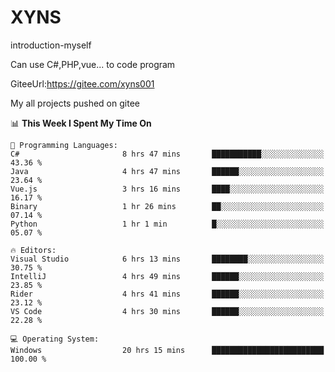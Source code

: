 # XYNS
introduction-myself

Can use C#,PHP,vue... to code program

GiteeUrl:https://gitee.com/xyns001

My all projects pushed on gitee

<!--START_SECTION:waka-->
📊 **This Week I Spent My Time On** 

```text
💬 Programming Languages: 
C#                       8 hrs 47 mins       ███████████░░░░░░░░░░░░░░   43.36 % 
Java                     4 hrs 47 mins       ██████░░░░░░░░░░░░░░░░░░░   23.64 % 
Vue.js                   3 hrs 16 mins       ████░░░░░░░░░░░░░░░░░░░░░   16.17 % 
Binary                   1 hr 26 mins        ██░░░░░░░░░░░░░░░░░░░░░░░   07.14 % 
Python                   1 hr 1 min          █░░░░░░░░░░░░░░░░░░░░░░░░   05.07 % 

🔥 Editors: 
Visual Studio            6 hrs 13 mins       ████████░░░░░░░░░░░░░░░░░   30.75 % 
IntelliJ                 4 hrs 49 mins       ██████░░░░░░░░░░░░░░░░░░░   23.85 % 
Rider                    4 hrs 41 mins       ██████░░░░░░░░░░░░░░░░░░░   23.12 % 
VS Code                  4 hrs 30 mins       ██████░░░░░░░░░░░░░░░░░░░   22.28 % 

💻 Operating System: 
Windows                  20 hrs 15 mins      █████████████████████████   100.00 % 
```


<!--END_SECTION:waka-->
